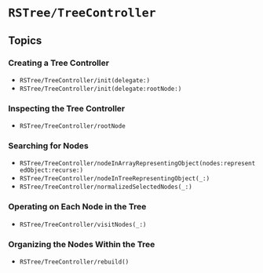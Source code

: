 # ``RSTree/TreeController``

## Topics

### Creating a Tree Controller

- ``RSTree/TreeController/init(delegate:)``
- ``RSTree/TreeController/init(delegate:rootNode:)``

### Inspecting the Tree Controller

- ``RSTree/TreeController/rootNode``

### Searching for Nodes

- ``RSTree/TreeController/nodeInArrayRepresentingObject(nodes:representedObject:recurse:)``
- ``RSTree/TreeController/nodeInTreeRepresentingObject(_:)``
- ``RSTree/TreeController/normalizedSelectedNodes(_:)``

### Operating on Each Node in the Tree

- ``RSTree/TreeController/visitNodes(_:)``

### Organizing the Nodes Within the Tree

- ``RSTree/TreeController/rebuild()``


